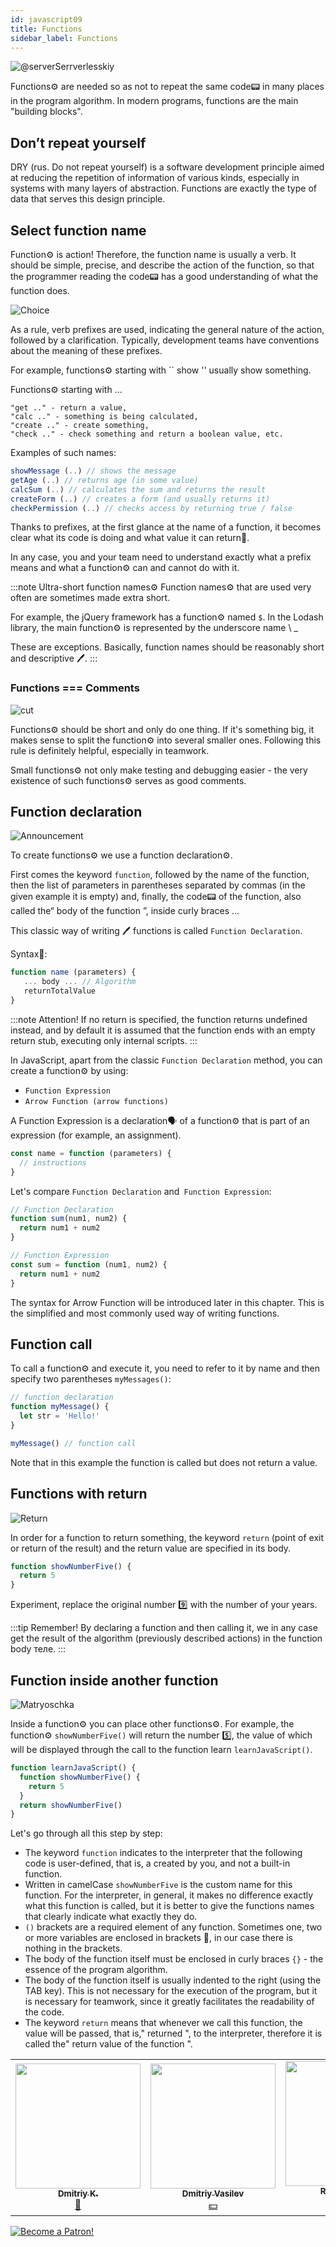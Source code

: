 ```yaml
---
id: javascript09
title: Functions
sidebar_label: Functions
---
```


![@serverSerrverlesskiy](/img/javascript/headers/10.jpg)

Functions⚙️ are needed so as not to repeat the same code📟 in many places in the program algorithm. In modern programs, functions are the main "building blocks".

## Don’t repeat yourself

DRY (rus. Do not repeat yourself) is a software development principle aimed at reducing the repetition of information of various kinds, especially in systems with many layers of abstraction. Functions are exactly the type of data that serves this design principle.

## Select function name

Function⚙️ is action! Therefore, the function name is usually a verb. It should be simple, precise, and describe the action of the function, so that the programmer reading the code📟 has a good understanding of what the function does.

![Choice](https://media.giphy.com/media/VbEloWwOz3QqYBsqIZ/giphy.gif)

As a rule, verb prefixes are used, indicating the general nature of the action, followed by a clarification. Typically, development teams have conventions about the meaning of these prefixes.

For example, functions⚙️ starting with `` show '' usually show something.

Functions⚙️ starting with ...

```
"get .." - return a value,
"calc .." - something is being calculated,
"create .." - create something,
"check .." - check something and return a boolean value, etc.
```

Examples of such names:

```javascript
showMessage (..) // shows the message
getAge (..) // returns age (in some value)
calcSum (..) // calculates the sum and returns the result
createForm (..) // creates a form (and usually returns it)
checkPermission (..) // checks access by returning true / false
```

Thanks to prefixes, at the first glance at the name of a function, it becomes clear what its code is doing and what value it can return🔄.

In any case, you and your team need to understand exactly what a prefix means and what a function⚙️ can and cannot do with it.

:::note Ultra-short function names⚙️
Function names⚙️ that are used very often are sometimes made extra short.

For example, the jQuery framework has a function⚙️ named `$`. In the Lodash library, the main function⚙️ is represented by the underscore name \ \_

These are exceptions. Basically, function names should be reasonably short and descriptive 🖊️.
:::

### Functions === Comments

![cut](https://media.giphy.com/media/kf2bxcoZD8UmY/giphy.gif)

Functions⚙️ should be short and only do one thing. If it's something big, it makes sense to split the function⚙️ into several smaller ones. Following this rule is definitely helpful, especially in teamwork.

Small functions⚙️ not only make testing and debugging easier - the very existence of such functions⚙️ serves as good comments.

## Function declaration

![Announcement](https://media.giphy.com/media/2A5zHrIPvo8MNnkAXl/giphy.gif)

To create functions⚙️ we use a function declaration⚙️.

First comes the keyword `function`, followed by the name of the function, then the list of parameters in parentheses separated by commas (in the given example it is empty) and, finally, the code📟 of the function, also called the“ body of the function ”, inside curly braces ...

This classic way of writing 🖊️ functions is called `Function Declaration`.

Syntax📖:

```javascript
function name (parameters) {
   ... body ... // Algorithm
   returnTotalValue
}
```

:::note Attention!
If no return is specified, the function returns undefined instead, and by default it is assumed that the function ends with an empty return stub, executing only internal scripts.
:::

In JavaScript, apart from the classic `Function Declaration` method, you can create a function⚙️ by using:

- `Function Expression`
- `Arrow Function (arrow functions)`

A Function Expression is a declaration🗣️ of a function⚙️ that is part of an expression (for example, an assignment).

```javascript
const name = function (parameters) {
  // instructions
}
```

Let's compare `Function Declaration` and` Function Expression`:

```javascript
// Function Declaration
function sum(num1, num2) {
  return num1 + num2
}

// Function Expression
const sum = function (num1, num2) {
  return num1 + num2
}
```

The syntax for Arrow Function will be introduced later in this chapter. This is the simplified and most commonly used way of writing functions.

## Function call

To call a function⚙️ and execute it, you need to refer to it by name and then specify two parentheses `myMessages()`:

```javascript
// function declaration
function myMessage() {
  let str = 'Hello!'
}

myMessage() // function call
```

Note that in this example the function is called but does not return a value.

## Functions with return

![Return](https://media.giphy.com/media/Y08bx6Fea1BafzTlvc/giphy.gif)

In order for a function to return something, the keyword `return` (point of exit or return of the result) and the return value are specified in its body.

```jsx live
function showNumberFive() {
  return 5
}
```

Experiment, replace the original number 9️⃣ with the number of your years.

:::tip Remember!
By declaring a function and then calling it, we in any case get the result of the algorithm (previously described actions) in the function body теле.
:::

## Function inside another function

![Matryoschka](https://media.giphy.com/media/bFhSvsdyaCy4g0d2lU/giphy.gif)

Inside a function⚙️ you can place other functions⚙️. For example, the function⚙️ `showNumberFive()` will return the number 5️⃣, the value of which will be displayed through the call to the function learn `learnJavaScript()`.

```jsx live
function learnJavaScript() {
  function showNumberFive() {
    return 5
  }
  return showNumberFive()
}
```

Let's go through all this step by step:

- The keyword `function` indicates to the interpreter that the following code is user-defined, that is, a created by you, and not a built-in function.
- Written in camelCase `showNumberFive` ​​is the custom name for this function. For the interpreter, in general, it makes no difference exactly what this function is called, but it is better to give the functions names that clearly indicate what exactly they do.
- `()` brackets are a required element of any function. Sometimes one, two or more variables are enclosed in brackets 🔔, in our case there is nothing in the brackets.
- The body of the function itself must be enclosed in curly braces `{}` - the essence of the program algorithm.
- The body of the function itself is usually indented to the right (using the TAB key). This is not necessary for the execution of the program, but it is necessary for teamwork, since it greatly facilitates the readability of the code.
- The keyword `return` means that whenever we call this function, the value will be passed, that is," returned ", to the interpreter, therefore it is called the" return value of the function ".

<!-- Еще один пример 👇 :

```jsx live
function sum() {
  let x = 10
  let y = 20
  let z = x + y // Алгоритм
  return z
}
```

In the function `sum ()`, the variables `x` and` y` with values are declared, the variable 🔔 `z` is declared and, according to the given algorithm, we perform the calculation (addition of 2 numbers), and the result is output through` return`.

If necessary, you can call the function При several times. For example, assign our function to the value of two different variables:

javascript
let x1 = sum ()

let y1 = sum ()
``

This example clearly shows one of the main purposes of functions⚙️: getting rid of code duplication! A function⚙️ can be run multiple times in different places in your code📟. ->

## Parameters and function arguments

![couple](https://media.giphy.com/media/3o7TKO3AC2o5cOkZfG/giphy.gif)

Let's declare🗣️ one more function но, but with a variable in parentheses.
When the function also contains the variable 🔔 in brackets, we will call it a formal parameter (undefined in advance, we do not know what the value of x will be). Most functions⚙️ will have parameters, but sometimes we will come across functions⚙️ without them.

```javascript
function addThree(x) {
  return x + 3
}
```

After the declaration🗣️ of the function⚙️ and its parameters, we can call (run) the "code block" with a specific value (for example: 5).
We will call this assignment an argument:

```javascript
addThree(5)

// Answer: 8
```

In our example, the number 5️⃣ is the function argument - a specific value passed into the function⚙️.
As soon as our function⚙️ received its argument, it immediately assigned its value to the variable x (which is a formal parameter of our function⚙️).

### Code example📟:

Experiment 👇:

```jsx live
function learnJavaScript() {
  function addThree(x) {
    return x + 3
  }

  return addThree(5)
}
```

### Difference between parameters and arguments

![Dedefencce](https://media.giphy.com/media/l41YkuPROHQj0fjRS/giphy.gif)

Consists of the following:

`argument` is a specific value that we" passed "to the function⚙️ when calling it in parentheses. This value or set of values is assigned to the formal parameters of this function⚙️.

`parameter` is the name of a variable 🔔 specified in the function declaration and waiting to be assigned a specific value at the time of the function call. The value assigned to the parameter is the argument.

Many programmers use these terms (argument and parameter) interchangeably, but we understood the difference.

## Example:

![Mathematics](https://media.giphy.com/media/3o7btPCcdNniyf0ArS/giphy.gif)

Let's try to declare🗣️ a function по for calculating on two sides of the rectangle perimeter, the parameters of which will expect two 2️⃣ numbers as their value. Please note that if you have more than one parameter, then they must be separated from each other with a comma.

```jsx live
function learnJavaScript() {
  function calcPrym(x, y) {
    return 2 * x + 2 * y
  }
  return calcPrym(7, 4)
}
```

When we call this function⚙️, we will have to give it two 2️⃣ numbers as arguments - the values of the sides of a particular rectangle (separated from each other by a comma):

```javascript
calcPrym(7, 8)

// Answer: 30
```

Oh, thanks a lot, computer🖥️!

By passing other values to the function⚙️, it will immediately calculate the perimeters of other rectangles as well.

:::info Once again!
One of the main purposes of functions⚙️ is to get rid of code duplication📟 and the ability to call them multiple times to solve your problems.
:::

## Built-in functions

![Integration](https://media.giphy.com/media/F0NHdHQRjr9f2/giphy.gif)

### console.log()

![Secret](https://media.giphy.com/media/l1J9BGJOQMbkbpWVy/giphy.gif)

A way to output (log) debug information to the console only for developers (users will not be able to see it; as you know, most people are not even aware of the existence of the console itself, and not that about secret "logs"!).

Press the keyboard shortcut `Ctrl + Shift + I` in the Google Chrome browser and type in the` Console` tab:

```javascript
console.log('Top Secret! For Developers Only!')
```

As the name of the function⚙️ implies, we print the "log" (that is, information about the system operation) to the console; developers use this good superpower all the time. For example, when you had error messages, you saw exactly this in the console - the interpreter gave ("logged") information about the system operation to the console so that you could read and correct the necessary parameters. In a word, a very useful thing. You will have to resort to using `console.log ()` more than once or twice 2️⃣, so remember this function⚙️!

Enter the following commands line by line:

```javascript
console.log ('Print any message you want')
console.log ('just put some' + 'string here)
let myMessage = 'You can also use variables as an argument!'
console.log (myMessage)s
```

While you're playing with the console logs, I'll show you another trick. Our good old friend - backslash will help me to do it!

With its assistance, `\ n` you can split your code📟 line by line. Try it yourself!
Enter the following commands line by line:

```javascript
console.log('You can split any text  n into many  n lines.')
console.log('Here is the first.  nAnd here is the 2nd.  n3-i  n4-i  n5-i!')
```

This `\ n` thing actually has many useful practical uses. For example, you can draw a bear in the [ASCII] encoding (https://ru.wikipedia.org/wiki/ASCII) in the console. Type in the console:

```javascript
console.log("c ___ c  n /. \\ n \\ _ T _ /  n / '' \\ n (/. \\)  n / '; -;' \\ n () /   () ")
```

Is it clear why this is so?

Each `\ n` specifies a transition to a new line, so that subsequent characters seem to" go down "below, and voila! We have made a significant contribution to the development of society by drawing a cute bear!

### Math.random()

![Random](https://media.giphy.com/media/3o6ozoD1ByqYv7ARIk/giphy.gif)

Another useful built-in function⚙️: `Math.random()`. Please note that, unlike the previous ones, the name of this function⚙️ begins with an uppercase letter `M`. There is a reason for this, the uppercase and lowercase letters in JavaScript differ in their internal codes📟. In every language👅, be it Russian, English or JavaScript, there are always some exceptions to the rule. This is one of them. All other variables and functions⚙️ that you come across should be written with a lowercase letter. Remember that register is important, and if the name `Math.random()` starts with `math`, then the function⚙️ simply won't run!

```jsx live
function learnJavaScript() {
  return Math.random()
}
```

A new number every time! The function returns a random real number between 0 and 1.

Let's update the equation 👇:

```jsx live
function learnJavaScript() {
  return Math.random() * 100
}
```

If you suddenly need a random number in the range of 0 to 100, then this function will be very useful to you.

### Math.floor()

![Floor](https://media.giphy.com/media/uTAZTQi8dX1VGa4pXT/giphy.gif)

This function⚙️ takes a number or digit5️⃣ as an argument and then rounds them down.

```javascript
Math.floor(10.7) // 10
Math.floor(4.8) // 4
Math.floor(14.19723) // 14
```

```jsx live
function learnJavaScript() {
  return Math.floor(10.7)
}
```

### Math.round()

![rounding](https://media.giphy.com/media/g4G287ogD1fmgqwVjS/giphy.gif)

`Math.round (x)` vice versa to the nearest integer, without any tenths after the decimal point.

```javascript
Math.round(10.7) // 11
Math.round(4.8) // 5
Math.round(14.19) // 14
```

```jsx live
function learnJavaScript() {
  return Math.round(10.7)
}
```

### .toUpperCase() / .toLowerCase()

![Words](https://media.giphy.com/media/Utt80M7ucSJyiGdbLi/giphy.gif)

Have you EVER noticed THAT SOME messages ARE TOO MANY CAPITAL WORDS?
Well, that’s what we’ll learn now.

You can easily take any string and return its new version, separated by uppercase 🖊️ letters (i.e. upper / lower case), using the built-in method `.toUpperCase() / .toLowerCase()`. And, accordingly, you can return any string in lowercase letters (that is, in lowercase).

Remember that a method is just a function, attached to the object described, in this case a generic string.

It works like this, `.toUpperCase()` in uppercase 🖊️ letters 👇:

```jsx live
function learnJavaScript() {
  return 'I like pizza!'.toUpperCase()
}
```

And `.toLowerCase()` in lowercase:

```jsx live
function learnJavaScript() {
  return 'LISTEN, WELL ENOUGH YOU SHOULD ALREADY.'.toLowerCase()
}
```

## Now all together!

![Mix](https://media.giphy.com/media/WTdOnTQJwTHmhifwGE/giphy.gif)

Let's try to mix a small cocktail from the functions we just learned⚙️.

```jsx live
function learnJavaScript() {
  // randomNumber - a random number from 0 to 1
  let randomNumber = Math.random()
  // Multiply our random number by 100 to get a number between [0; 100] by shifting the comma 2 places to the right
  let number100 = randomNumber * 100
  // Use Math.floor () to round TO THE LOWER SIDE
  let task = 'A number between 0 and 100 was selected:'
  let numberBig = Math.floor(number100)
  // Outputting the result
  return task + numberBig
}
```

Hopefully, none of the above turned out to be a difficult task for you, and you understand everything. If not, then take your time to review each line and comments to it.

## Arrow Function (arrow functions)

![Arrow](https://media.giphy.com/media/xT9IgAakXAITtXIWje/giphy.gif)

There is an even simpler and concise syntaxтакс for creating functions⚙️, which is often better than other kinds.

So, the classic version of writing 🖊️ function⚙️:

Function Declaration:

```javascript
function func1(arg1, arg2, ...argN) {
  return expression
}
```

Function Expression:

```javascript
let func1 = function (arg1, arg2, ...argN) {
  return expression
}
```

Such code📟 creates a function⚙️ `func1` with arguments `arg1, .. argN` and calculates `expression` - a set of actions of the algorithm on the right side using them, returning the result of calculations through the keyword` return`.

Now let's use the `Arrow functions`:

```javascript
let func1 = (arg1, arg2, ...argN) => expression
```

In other words, this is a shorter version of such a notation 🖊️.

:::note How!
`=>` we have replaced `{return ...}` on the right side and allowed us not to write the keyword `function` on the left side!
:::

Let's take a look at a concrete example 👇:

```jsx live
function learnJavaScript() {
  // The original form of the function for adding 2 numbers
  let calcSum1 = function (a, b) {
    return a + b
  }
  // Arrow form (no word `function` and` return`)
  let calcSum2 = (a, b) => a + b

  return calcSum1(5, 2) + ' или ' + calcSum2(5, 2) // 7 or 7
}
```

Both options are correct! `function` is almost never used in modern writing of code📟, so use arrow functions!

### Only one argument

![only one](https://media.giphy.com/media/3o6MbjZirZUc6cYpz2/giphy.gif)

If we have only one argument, then the parentheses around the parameters can be omitted, making the notation even shorter `let num2 = n => n * 2`

```jsx live
function learnJavaScript() {
  // The original form of the function for adding 2 numbers:
  let num1 = function (n) {
    return n * 2
  }

  // remove the parentheses around n
  let num2 = (n) => n * 2 // prettier-ignore

  return num1(7) + ' или ' + num2(7) // 14
}
```

### If there are no arguments

![no](https://media.giphy.com/media/LOEI8jsNKPmzdJYvhJ/giphy.gif)

If there are no arguments, then to avoid double `==`, use `empty parentheses` 👇:

```jsx live
function learnJavaScript() {
  let messHello = () => 'Hello!'

  return messHello()
}
```

The arrow functions are convenient and very compact!

## Self-Executing Functions (IIFE)

![Start](https://media.giphy.com/media/xTiTnmeJ1bBGONMCBy/giphy.gif)

`Immediately Invoked Function Expression` is a JavaScript function that is executed immediately after it has been defined. JavaScript allows you to create, in addition to ordinary and arrow functions, also anonymous functions⚙️ that play an important role in JavaScript.

### Anonymous functions

![Anonym](https://media.giphy.com/media/m3lszq64i1k2s/giphy.gif)

If after `function` there is a name - the function⚙️ is named, otherwise anonymous.
Anonymous functions⚙️ are often created and run immediately. Another important difference is that named functions are⚙️ declared🗣️ and anonymous functions are created using the function statement.

Type the following code in the Google Chrome console:

```
(function (num1, num2) {
  return num1 + num2
})(7, 4)
```

Self-invocation is created by parentheses at the end of a function⚙️ that tell the interpreter to run that function⚙️ immediately.

## Conclusion

![conclusion](https://media.giphy.com/media/8Bksh0hra9RcZcSNSO/giphy.gif)

By understanding arrow and normal functions⚙️, you can pass functions to variable objects🔔 and rebuild your code📟 in modules. Functions of this kind can also be used to create and return🔄 other functions⚙️. Here we are already talking about closure, which we will talk about in the next series.

## Problems?

![Problem](https://media.giphy.com/media/xTiTnGeUsWOEwsGoG4/giphy.gif)

Channel in [Discord](https://discord.gg/6GDAfXn) after paying on [Patreon](https://www.patreon.com/javascriptcamp).

## Questions:

![Question](https://media.giphy.com/media/l0HlRnAWXxn0MhKLK/giphy.gif)

How is a function declared?

1. function name (parameters, separated by commas) {
   // body, function code
   }
2. procedure name (parameters) {
   // body, function code
   }
3. let name (s) {}

Exit or return point of result in function?

1. `Esc`
2. `return`
3. `Hello`

The `return` keyword inside the function body:

1. mandatory
2. optional
3. differently

The function is given

```javascript
function addThree(x) {
  return x + 3
}

addThree(20)
```

Define a formal parameter:

1. `20`
2. `x`
3. `x + 3`

The function is given

```javascript
function addThree(x) {
  return x + 3
}

addThree(20)
```

Define an argument:

1. `20`
2. `x`
3. `x + 3`

Where is the built-in function?

1. `console.log()`
2. `myMessage()`
3. `return ()`

What syntax do arrow functions use?

1. `Forward()`
2. `=>`
3. `go.Arrow`

Using arrow functions allows?

1. Write code more compact and safer
2. Increases the structure of the code
3. Allows using new variables

A self-executing function is

1. A function that is executed immediately after it has been defined
2. Built-in function in JavaScript
3. This is a common procedure that performs a sequence of commands

In order to understand how much you learned this lesson, take the test on the [mobile application](http://onelink.to/njhc95) of our school on this topic.

![Sumerian school](/img/app.png)

## Links

1. [MDN web docs - Function](https://developer.mozilla.org/ru/docs/Web/JavaScript/Reference/Global_Objects/Function)
2. [Learn.javascript.ru - Статья "Функции"](https://learn.javascript.ru/function-basics)
3. [Learn.javascript.ru - Статья "Функции-стрелки"](https://learn.javascript.ru/arrow-functions-basics)
4. [Анонимные и самовыполняющиеся функции в JavaScript](https://webformyself.com/anonimnye-i-samovypolnyayushhiesya-funkcii-v-javascript/)
5. [Developer.mozilla.org - Статья "Math"](https://developer.mozilla.org/ru/docs/Web/JavaScript/Reference/Global_Objects/Math)
6. [Developer.mozilla.org - Статья "Стрелочные функции"](https://developer.mozilla.org/ru/docs/Web/JavaScript/Reference/Functions/Arrow_functions)
7. [Basicweb.ru - Статья "JavaScript функции"](https://basicweb.ru/javascript/js_function.php)
8. [Javascript.ru - Статья "Функции"](https://javascript.ru/basic/functions)
9. [Code for Teens: The Perfect Beginner's Guide to Programming, Volume 1: Javascript - Jeremy Moritz](https://www.amazon.com/Code-Teens-Beginners-Programming-Javascript-ebook/dp/B07FCTLVPC)

## Contributors ✨

Thanks goes to these wonderful people ([emoji key](https://allcontributors.org/docs/en/emoji-key)):

<!-- ALL-CONTRIBUTORS-LIST:START - Do not remove or modify this section -->
<!-- prettier-ignore-start -->
<!-- markdownlint-disable -->
<table>
  <tr>
    <td align="center"><a href="https://github.com/KoDim-React"><img src="https://avatars1.githubusercontent.com/u/72087863?v=4?s=200" width="200px;" alt=""/><br /><sub><b>Dmitriy K.</b></sub></a><br /><a href="#mentoring-KoDim-React" title="Mentoring">📖</a></td>
    <td align="center"><a href="https://fullstackserverless.github.io/"><img src="https://avatars0.githubusercontent.com/u/6774813?v=4?s=200" width="200px;" alt=""/><br /><sub><b>Dmitriy Vasilev</b></sub></a><br /><a href="#financial-gHashTag" title="Financial">💵</a></td>
    <td align="center"><a href="https://github.com/Resoner2005"><img src="https://avatars1.githubusercontent.com/u/75675814?v=4?s=200" width="200px;" alt=""/><br /><sub><b>Resoner2005</b></sub></a><br /><a href="https://github.com/gHashTag/react-native-village/issues?q=author%3AResoner2005" title="Bug reports">🐛 🎨 🖋</a></td>
    <td align="center"><a href="https://github.com/Navernoss"><img src="https://avatars0.githubusercontent.com/u/75784137?v=4?s=200" width="200px;" alt=""/><br /><sub><b>Navernoss</b></sub></a><br /><a href="#content-Navernoss" title="Content">🖋 🐛 🎨 </a></td>
  </tr>

</table>

<!-- markdownlint-restore -->
<!-- prettier-ignore-end -->

<!-- ALL-CONTRIBUTORS-LIST:END -->

[![Become a Patron!](/img/logo/patreon.jpg)](https://www.patreon.com/bePatron?u=31769291)

```

```
